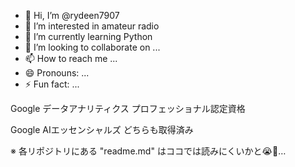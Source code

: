 - 👋 Hi, I’m @rydeen7907
- 👀 I’m interested in amateur radio
- 🌱 I’m currently learning Python
- 💞️ I’m looking to collaborate on ...
- 📫 How to reach me ...
- 😄 Pronouns: ...
- ⚡ Fun fact: ...

Google データアナリティクス プロフェッショナル認定資格

Google AIエッセンシャルズ どちらも取得済み

<!---
rydeen7907/rydeen7907 is a ✨ special ✨ repository because its `README.md` (this file) appears on your GitHub profile.
You can click the Preview link to take a look at your changes.
--->
※ 各リポジトリにある "readme.md" はココでは読みにくいかと😭🙇…
